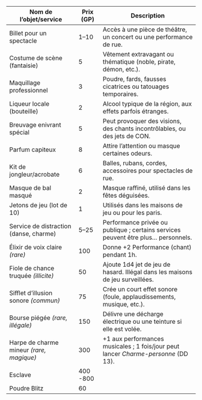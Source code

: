 
| **Nom de l’objet/service**               | **Prix (GP)** | **Description**                                                                    |
| ---------------------------------------- | ------------- | ---------------------------------------------------------------------------------- |
| Billet pour un spectacle                 | 1–10          | Accès à une pièce de théâtre, un concert ou une performance de rue.                |
| Costume de scène (fantaisie)             | 5             | Vêtement extravagant ou thématique (noble, pirate, démon, etc.).                   |
| Maquillage professionnel                 | 3             | Poudre, fards, fausses cicatrices ou tatouages temporaires.                        |
| Liqueur locale (bouteille)               | 2             | Alcool typique de la région, aux effets parfois étranges.                          |
| Breuvage enivrant spécial                | 5             | Peut provoquer des visions, des chants incontrôlables, ou des jets de CON.         |
| Parfum capiteux                          | 8             | Attire l’attention ou masque certaines odeurs.                                     |
| Kit de jongleur/acrobate                 | 6             | Balles, rubans, cordes, accessoires pour spectacles de rue.                        |
| Masque de bal masqué                     | 2             | Masque raffiné, utilisé dans les fêtes déguisées.                                  |
| Jetons de jeu (lot de 10)                | 1             | Utilisés dans les maisons de jeu ou pour les paris.                                |
| Service de distraction (danse, charme)   | 5–25          | Performance privée ou publique ; certains services peuvent être plus… personnels.  |
| Élixir de voix claire *(rare)*           | 100           | Donne +2 Performance (chant) pendant 1h.                                           |
| Fiole de chance truquée *(illicite)*     | 50            | Ajoute 1d4 jet de jeu de hasard. Illégal dans les maisons de jeu surveillées.      |
| Sifflet d’illusion sonore *(commun)*     | 75            | Crée un court effet sonore (foule, applaudissements, musique, etc.).               |
| Bourse piégée *(rare, illégale)*         | 150           | Délivre une décharge électrique ou une teinture si elle est volée.                 |
| Harpe de charme mineur *(rare, magique)* | 300           | +1 aux performances musicales ; 1 fois/jour peut lancer *Charme-personne* (DD 13). |
| Esclave                                  | 400 -800      |                                                                                    |
| Poudre Blitz                             | 60            |                                                                                    |


